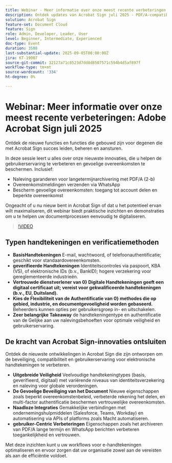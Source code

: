 ```yaml
---
title: Webinar - Meer informatie over onze meest recente verbeteringen - Adobe Acrobat Sign juli 2025
description: Ontdek updates van Acrobat Sign juli 2025 - PDF/A-compatibiliteit, WhatsApp-meldingen en verbeterde beveiliging van overeenkomsten voor leiders en beheerders.
solution: Acrobat Sign
feature-set: Document Cloud
feature: Sign
role: Admin, Developer, Leader, User
level: Beginner, Intermediate, Experienced
doc-type: Event
duration: 3588
last-substantial-update: 2025-09-05T00:00:00Z
jira: KT-19007
source-git-commit: 32127a71c8523d7dd8d8507571c594b4d5af897f
workflow-type: tm+mt
source-wordcount: '334'
ht-degree: 0%

---
```



# Webinar: Meer informatie over onze meest recente verbeteringen: Adobe Acrobat Sign juli 2025

Ontdek de nieuwe functies en functies die gebouwd zijn voor degenen die met Acrobat Sign succes leiden, beheren en aansturen.

In deze sessie leert u alles over onze nieuwste innovaties, die u helpen de gebruikerservaring te verbeteren en gevoelige overeenkomsten te beschermen. Inclusief:

* Naleving garanderen voor langetermijnarchivering met PDF/A (2-b)
* Overeenkomstmeldingen verzenden via WhatsApp
* Bescherm gevoelige overeenkomsten: toegang tot account delen en beperkte overeenkomst

Ongeacht of u nu nieuw bent in Acrobat Sign of dat u het potentieel ervan wilt maximaliseren, dit webinar biedt praktische inzichten en demonstraties om u te helpen uw documentprocessen eenvoudig te digitaliseren.

>[!VIDEO](https://video.tv.adobe.com/v/3473003/?learn=on&enablevpops)

## Typen handtekeningen en verificatiemethoden

* **BasisHandtekeningen** E-mail, wachtwoord, of telefoonauthentificatie; geschikt voor standaardovereenkomsten.
* **geverifieerde Handtekeningen** Identiteitscontroles via paspoort, KBA (VS), of elektronische IDs (b.v., BankID); hogere verzekering voor gereglementeerde industrieën.
* **Vertrouwde dienstverlener van 0} Digitale Handtekeningen geeft een digitaal certificaat uit; vereist voor gekwalificeerde handtekeningen (b.v., EU, Duitsland).**
* **Kies de Flexibiliteit van de Authentificatie van 0} methodes die op gebied, industrie, en documentgevoeligheid worden gebaseerd.** Beheerders kunnen opties per gebruikersgroep in- en uitschakelen.
* **Zeer belangrijke Takeaway** de handtekeningentype en authentificatie van de Gelijke aan uw nalevingsbehoeften voor optimale veiligheid en gebruikerservaring.

## De kracht van Acrobat Sign-innovaties ontsluiten

Ontdek de nieuwste ontwikkelingen in Acrobat Sign die zijn ontworpen om de beveiliging, compatibiliteit en gebruikerservaring voor elektronische handtekeningen te verbeteren.

* **Uitgebreide Veiligheid** Veelvoudige handtekeningtypes (basis, geverifieerd, digitaal) met variërende niveaus van identiteitsverzekering en naleving voor globale verordeningen.
* **De Gevoelige Beveiliging van het Document** Nieuwe eigenschappen zoals beperkt overeenkomstenbeleid, verbeterde rekening het delen, en multi-factor authentificatie beschermen vertrouwelijke overeenkomsten.
* **Naadloze Integraties** Gemakkelijke verbindingen met ondernemingshulpmiddelen (Salesforce, Teams, Workday) en automatisering via APIs of platforms zoals Macht automatiseren.
* **gebruiker-Centric Verbeteringen** Eigenschappen zoals het archiveren van PDF/A lange termijn en WhatsApp berichten verbeteren toegankelijkheid en vertrouwen.

Met deze inzichten kunt u uw workflows voor e-handtekeningen optimaliseren en ervoor zorgen dat uw organisatie zowel aan de vereisten als aan de efficiëntie voldoet.